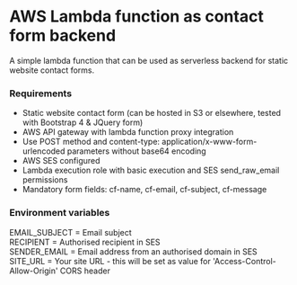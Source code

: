 # AWS Lambda function as contact form backend

A simple lambda function that can be used as serverless backend for static website contact forms. 

### Requirements

- Static website contact form (can be hosted in S3 or elsewhere, tested with Bootstrap 4 & JQuery form)
- AWS API gateway with lambda function proxy integration
- Use POST method and content-type: application/x-www-form-urlencoded parameters without base64 encoding
- AWS SES configured
- Lambda execution role with basic execution and SES send_raw_email permissions
- Mandatory form fields: cf-name, cf-email, cf-subject, cf-message

### Environment variables

EMAIL_SUBJECT = Email subject  
RECIPIENT = Authorised recipient in SES  
SENDER_EMAIL = Email address from an authorised domain in SES  
SITE_URL = Your site URL - this will be set as value for 'Access-Control-Allow-Origin' CORS header
